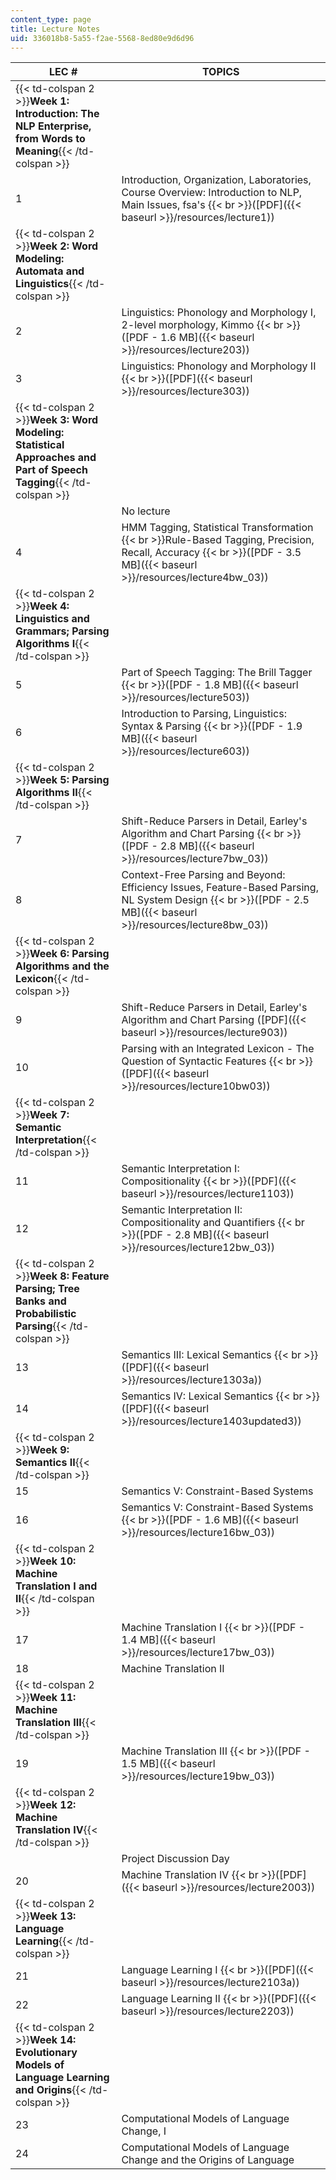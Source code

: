 ```yaml
---
content_type: page
title: Lecture Notes
uid: 336018b8-5a55-f2ae-5568-8ed80e9d6d96
---
```


| LEC # | TOPICS |
| --- | --- |
| {{< td-colspan 2 >}}**Week 1: Introduction: The NLP Enterprise, from Words to Meaning**{{< /td-colspan >}} ||
| 1 | Introduction, Organization, Laboratories, Course Overview: Introduction to NLP, Main Issues, fsa's  {{< br >}}([PDF]({{< baseurl >}}/resources/lecture1)) |
| {{< td-colspan 2 >}}**Week 2: Word Modeling: Automata and Linguistics**{{< /td-colspan >}} ||
| 2 | Linguistics: Phonology and Morphology I, 2-level morphology, Kimmo  {{< br >}}([PDF - 1.6 MB]({{< baseurl >}}/resources/lecture203)) |
| 3 | Linguistics: Phonology and Morphology II  {{< br >}}([PDF]({{< baseurl >}}/resources/lecture303)) |
| {{< td-colspan 2 >}}**Week 3: Word Modeling: Statistical Approaches and Part of Speech Tagging**{{< /td-colspan >}} ||
| &nbsp; | No lecture |
| 4 | HMM Tagging, Statistical Transformation  {{< br >}}Rule-Based Tagging, Precision, Recall, Accuracy  {{< br >}}([PDF - 3.5 MB]({{< baseurl >}}/resources/lecture4bw_03)) |
| {{< td-colspan 2 >}}**Week 4: Linguistics and Grammars; Parsing Algorithms I**{{< /td-colspan >}} ||
| 5 | Part of Speech Tagging: The Brill Tagger  {{< br >}}([PDF - 1.8 MB]({{< baseurl >}}/resources/lecture503)) |
| 6 | Introduction to Parsing, Linguistics: Syntax & Parsing  {{< br >}}([PDF - 1.9 MB]({{< baseurl >}}/resources/lecture603)) |
| {{< td-colspan 2 >}}**Week 5: Parsing Algorithms II**{{< /td-colspan >}} ||
| 7 | Shift-Reduce Parsers in Detail, Earley's Algorithm and Chart Parsing  {{< br >}}([PDF - 2.8 MB]({{< baseurl >}}/resources/lecture7bw_03)) |
| 8 | Context-Free Parsing and Beyond: Efficiency Issues, Feature-Based Parsing, NL System Design  {{< br >}}([PDF - 2.5 MB]({{< baseurl >}}/resources/lecture8bw_03)) |
| {{< td-colspan 2 >}}**Week 6: Parsing Algorithms and the Lexicon**{{< /td-colspan >}} ||
| 9 | Shift-Reduce Parsers in Detail, Earley's Algorithm and Chart Parsing ([PDF]({{< baseurl >}}/resources/lecture903)) |
| 10 | Parsing with an Integrated Lexicon - The Question of Syntactic Features  {{< br >}}([PDF]({{< baseurl >}}/resources/lecture10bw03)) |
| {{< td-colspan 2 >}}**Week 7: Semantic Interpretation**{{< /td-colspan >}} ||
| 11 | Semantic Interpretation I: Compositionality  {{< br >}}([PDF]({{< baseurl >}}/resources/lecture1103)) |
| 12 | Semantic Interpretation II: Compositionality and Quantifiers  {{< br >}}([PDF - 2.8 MB]({{< baseurl >}}/resources/lecture12bw_03)) |
| {{< td-colspan 2 >}}**Week 8: Feature Parsing; Tree Banks and Probabilistic Parsing**{{< /td-colspan >}} ||
| 13 | Semantics III: Lexical Semantics  {{< br >}}([PDF]({{< baseurl >}}/resources/lecture1303a)) |
| 14 | Semantics IV: Lexical Semantics  {{< br >}}([PDF]({{< baseurl >}}/resources/lecture1403updated3)) |
| {{< td-colspan 2 >}}**Week 9: Semantics II**{{< /td-colspan >}} ||
| 15 | Semantics V: Constraint-Based Systems |
| 16 | Semantics V: Constraint-Based Systems  {{< br >}}([PDF - 1.6 MB]({{< baseurl >}}/resources/lecture16bw_03)) |
| {{< td-colspan 2 >}}**Week 10: Machine Translation I and II**{{< /td-colspan >}} ||
| 17 | Machine Translation I  {{< br >}}([PDF - 1.4 MB]({{< baseurl >}}/resources/lecture17bw_03)) |
| 18 | Machine Translation II |
| {{< td-colspan 2 >}}**Week 11: Machine Translation III**{{< /td-colspan >}} ||
| 19 | Machine Translation III  {{< br >}}([PDF - 1.5 MB]({{< baseurl >}}/resources/lecture19bw_03)) |
| {{< td-colspan 2 >}}**Week 12: Machine Translation IV**{{< /td-colspan >}} ||
| &nbsp; | Project Discussion Day |
| 20 | Machine Translation IV  {{< br >}}([PDF]({{< baseurl >}}/resources/lecture2003)) |
| {{< td-colspan 2 >}}**Week 13: Language Learning**{{< /td-colspan >}} ||
| 21 | Language Learning I  {{< br >}}([PDF]({{< baseurl >}}/resources/lecture2103a)) |
| 22 | Language Learning II  {{< br >}}([PDF]({{< baseurl >}}/resources/lecture2203)) |
| {{< td-colspan 2 >}}**Week 14: Evolutionary Models of Language Learning and Origins**{{< /td-colspan >}} ||
| 23 | Computational Models of Language Change, I |
| 24 | Computational Models of Language Change and the Origins of Language